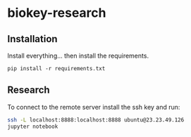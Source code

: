 # biokey-research

## Installation
Install everything... then install the requirements.

`pip install -r requirements.txt`

## Research
To connect to the remote server install the ssh key and run:

```sh
ssh -L localhost:8888:localhost:8888 ubuntu@23.23.49.126
jupyter notebook
```
